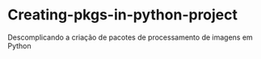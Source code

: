 # Creating-pkgs-in-python-project
Descomplicando a criação de pacotes de processamento de imagens em Python
